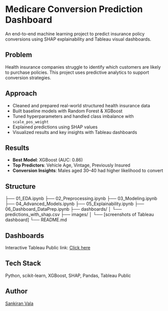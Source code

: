 # Medicare Conversion Prediction Dashboard

An end-to-end machine learning project to predict insurance policy conversions using SHAP explainability and Tableau visual dashboards.

## Problem

Health insurance companies struggle to identify which customers are likely to purchase policies. This project uses predictive analytics to support conversion strategies.

## Approach

- Cleaned and prepared real-world structured health insurance data
- Built baseline models with Random Forest & XGBoost
- Tuned hyperparameters and handled class imbalance with `scale_pos_weight`
- Explained predictions using SHAP values
- Visualized results and key insights with Tableau dashboards

## Results

- **Best Model**: XGBoost (AUC: 0.86)
- **Top Predictors**: Vehicle Age, Vintage, Previously Insured
- **Conversion Insights**: Males aged 30–40 had higher likelihood to convert

## Structure
├── 01_EDA.ipynb
├── 02_Preprocessing.ipynb
├── 03_Modeling.ipynb
├── 04_Advanced_Models.ipynb
├── 05_Explainability.ipynb
├── 06_Dashboard_DataPrep.ipynb
├── dashboards/
│   └── predictions_with_shap.csv
├── images/
│   └── [screenshots of Tableau dashboard]
└── README.md

## Dashboards

Interactive Tableau Public link: [Click here](https://public.tableau.com/views/MedicareConversionPredictionDashboard/MedicareConversionDashboardPredictionInsightswithSHAPSegments?:language=en-GB&publish=yes&:sid=&:redirect=auth&:display_count=n&:origin=viz_share_link)

## Tech Stack

Python, scikit-learn, XGBoost, SHAP, Pandas, Tableau Public

## Author

[Sankiran Vala](https://github.com/SankiranV)
